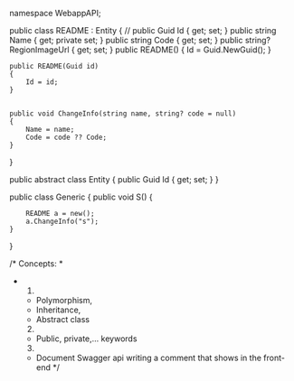 ﻿
namespace WebappAPI;

public class README : Entity
{
    // public Guid Id { get; set; }
    public string Name { get; private set; }
    public string Code { get; set; }
    public string? RegionImageUrl { get; set; }
    public README()
    {
        Id = Guid.NewGuid();
    }

    public README(Guid id)
    {
        Id = id;
    }


    public void ChangeInfo(string name, string? code = null)
    {
        Name = name;
        Code = code ?? Code;
    }
}


public abstract class Entity
{
    public Guid Id { get; set; }
}

public class Generic
{
    public void S()
    {

        README a = new();
        a.ChangeInfo("s");
    }
}

/* Concepts:
 * 
 * 1)
    -   Polymorphism, 
    -   Inheritance,
    -   Abstract class

    2)
    -   Public, private,... keywords

    3)
    - Document Swagger api writing a comment that shows in the front-end
*/